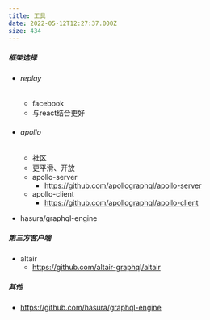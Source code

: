 ```yaml
---
title: 工具
date: 2022-05-12T12:27:37.000Z
size: 434
---
```

##### 框架选择

- ###### replay

  - facebook
  - 与react结合更好

- ###### apollo

  - 社区
  - 更平滑、开放
  - apollo-server
    - https://github.com/apollographql/apollo-server
  - apollo-client
    - https://github.com/apollographql/apollo-client

- hasura/graphql-engine

##### 第三方客户端

- altair
  - https://github.com/altair-graphql/altair



##### 其他

- https://github.com/hasura/graphql-engine
